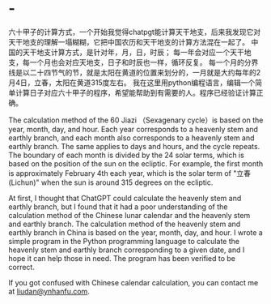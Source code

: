 # -
六十甲子的计算方式，一个开始我觉得chatpgt能计算天干地支，后来我发现它对天干地支的理解一塌糊糊，它把中国农历和天干地支的计算方法混在一起了。
中国的天干地支计算方式，是针对年，月，日，时辰； 每一年会对应一个天干地支，每一个月也会对应天地支，日子和时辰也一样，循环反复。
每一个月的分界线是以二十四节气的节，就是太阳在黄道的位置来划分的，一月就是大约每年的2月4日，立春，太阳在黄道315度左右。
我在这里用python编程语言，编辑一个简单计算日子对应六十甲子的程序，希望能帮助到有需要的人。程序已经验证计算正确。

The calculation method of the 60 Jiazi （Sexagenary cycle）is based on the year, month, day, and hour. Each year corresponds to a heavenly stem and earthly branch, and each month also corresponds to a heavenly stem and earthly branch. The same applies to days and hours, and the cycle repeats. The boundary of each month is divided by the 24 solar terms, which is based on the position of the sun on the ecliptic. For example, the first month is approximately February 4th each year, which is the solar term of "立春 (Lichun)" when the sun is around 315 degrees on the ecliptic.

At first, I thought that ChatGPT could calculate the heavenly stem and earthly branch, but I found that it had a poor understanding of the calculation method of the Chinese lunar calendar and the heavenly stem and earthly branch. The calculation method of the heavenly stem and earthly branch in China is based on the year, month, day, and hour. I wrote a simple program in the Python programming language to calculate the heavenly stem and earthly branch corresponding to a given date, and I hope it can help those in need. The program has been verified to be correct.

If you got confused with Chinese calendar calculation, you can contact me at liudan@ynhanfu.com.
